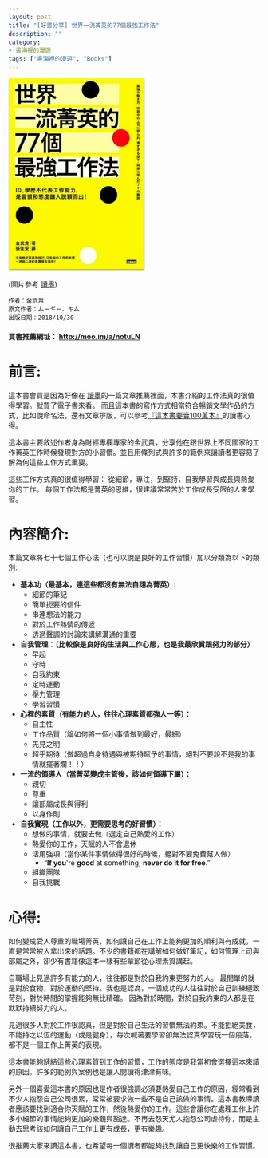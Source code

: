 ```yaml
---
layout: post
title: "[好書分享] 世界一流菁英的77個最強工作法"
description: ""
category: 
- 書海裡的漫遊
tags: ["書海裡的漫遊", "Books"]
---
```




![](../images/2019/77.png)

(圖片參考 [讀墨](http://moo.im/a/notuLN))

```
作者：金武貴  
原文作者：ムーギー．キム  
出版日期：2018/10/30
```

#### 買書推薦網址： http://moo.im/a/notuLN

# 前言:

這本書會買是因為好像在 [讀墨](https://readmoo.com/book/210098682000101)的一篇文章推薦裡面，本書介紹的工作法真的很值得學習。就買了電子書來看。 而且這本書的寫作方式相當符合暢銷文學作品的方式，比如說命名法，還有文章排版，可以參考[『這本書要賣100萬本』](http://www.evanlin.com/e8-ae-80-e6-9b-b8-e5-bf-83-e5-be-97-e3-80-8e-e9-80-99-e6-9c-ac-e6-9b-b8-e8-a6-81-e8-b3-a3100-e8-90-ac-e6-9c-ac-e3-80-8f/)的讀書心得。

這本書主要敘述作者身為財經專欄專家的金武貴，分享他在跟世界上不同國家的工作菁英工作時候發現對方的小習慣。並且用條列式與許多的範例來讓讀者更容易了解為何這些工作方式重要。 

這些工作方式真的很值得學習： 從細節，專注，到堅持，自我學習與成長與熱愛你的工作。 每個工作法都是菁英的思維，很建議常常苦於工作成長受限的人來學習。



# 內容簡介:

本篇文章將七十七個工作心法（也可以說是良好的工作習慣）加以分類為以下的類別:

- **基本功（最基本，連這些都沒有無法自詡為菁英）:**
  - 細節的筆記
  - 簡單扼要的信件
  - 串連想法的能力
  - 對於工作熱情的傳遞
  - 透過聲調的討論來講解溝通的重要
- **自我管理：（比較像是良好的生活與工作心態，也是我最欣賞跟努力的部分）**
  - 早起
  - 守時
  - 自我約束
  - 定時運動
  - 壓力管理
  - 學習習慣
- **心裡的素質（有能力的人，往往心理素質都強人一等）：**
  - 自主性
  - 工作品質（論如何將一個小事情做到最好，最細）
  - 先見之明
  - 超乎期待（做超過自身待遇與被期待賦予的事情，絕對不要說不是我的事情就擺著爛！！）
- **一流的領導人（當菁英變成主管後，該如何領導下屬）：**
  - 親切
  - 尊重
  - 讓部屬成長與得利
  - 以身作則
- **自我實現（工作以外，更需要思考的好習慣）：**
  - 想做的事情，就要去做（選定自己熱愛的工作）
  - 熱愛你的工作，天賦的人不會退休
  - 活用強項（當你某件事情做得很好的時候，絕對不要免費幫人做）
    - “**If you**'re **good** at something, **never do it for free**.”
  - 組織團隊
  - 自我挑戰



# 心得:

如何變成受人尊重的職場菁英，如何讓自己在工作上能夠更加的順利與有成就，一直是常常被人拿出來的話題。不少的書籍都在講解如何做好筆記，如何管理上司與部屬之外，卻少有書籍像這本一樣有些章節從心理素質講起。

自職場上見過許多有能力的人，往往都是對於自我約束更努力的人。 最間單的就是對於食物，對於運動的堅持。我也是認為，一個成功的人往往對於自己訓練極致苛刻，對於時間的掌握能夠無比精確。  因為對於時間，對於自我約束的人都是在默默持續努力的人。

見過很多人對於工作很認真，但是對於自己生活的習慣無法約束。不能拒絕美食，不能持之以恆的運動（或是健身），每次喊著要學習卻無法認真學習玩一個段落。 都不是一個工作上菁英的表現。

這本書能夠鏈結這些心理素質到工作的習慣，工作的態度是我當初會選擇這本來讀的原因。許多的範例與案例也是讓人閱讀得津津有味。

另外一個喜愛這本書的原因也是作者很強調必須要熱愛自己工作的原因，經常看到不少人抱怨自己公司很累，常常被要求做一些不是自己該做的事情。這本書教導讀者應該要找到適合你天賦的工作，然後熱愛你的工作。這些會讓你在處理工作上許多小細節的事情能夠更加的樂觀與豁達。不再去怨天尤人抱怨公司虐待你，而是主動去思考該如何讓自己工作上更有成長，更有樂趣。

很推薦大家來讀這本書，也希望每一個讀者都能夠找到讓自己更快樂的工作習慣。